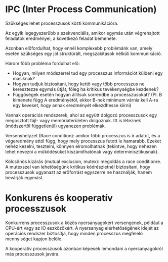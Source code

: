 # IPC (Inter Process Communication)

Szükséges lehet processzusok közti kommunikációra.

Az egyik legegyszerűbb a szekvenciális, amikor egymás után végrehajtott feladatok eredményei, a következő feladat bemenete.

Azonban előfordulhat, hogy ennél komplexebb problémánk van, amely esetén szükséges egy jól struktúrált, megszakítások nélküli kommunikáció.

Három főbb probléma fordulhat elő:

- Hogyan, milyen módszerrel tud egy processzus információt küldeni egy másiknak?
- Hogyan tudjuk biztosítani, hogy kettő vagy több processzus ne keresztezze egymás útját, főleg ha kritikus tevékenységbe kezdenek?
- Függőségek esetén hogyan állítsuk sorrendbe a processzusokat? (Pl. B kimenete függ A eredményétől, ekkor B-nek minimum várnia kell A-ra egy keveset, hogy annak eredményét elkezdhesse kiírni)

Vannak operációs rendszerek, ahol az együtt dolgozó processzusok egy megosztott fájl- vagy memóriaterületen dolgoznak. Itt is léteznek (módszertől függetlenül) ugyanezen problémák.

Versenyhelyzet (Race condition): amikor több processzus is ír adatot, és a végeredmény attól függ, hogy mely processzus futott le hamarabb. Ezeket nehéz kezelni, tesztelni, könnyen elromolhatnak (tekintve, hogy nehezen lehet nevezni a működésüket kiszámíthatónak vagy determinisztikusnak).

Kölcsönös kizárás (mutual exclusion, mutex): megoldás a race conditionre. A mutexszel van lehetőségünk kritikus kódrészletnél biztosítani, hogy processzusok ugyanazt az erőforrást egyszerre ne használják, hanem bevárják egymást.

# Konkurens és kooperatív processzusok

Konkurrens processzusok a közös nyersanyagokért versengenek, például a CPU-ért vagy az IO eszközökért. A nyersanyag elérhetőségének idejét az operációs rendszer biztosítja, hogy minden processzus megfelelő mennyiséget kapjon belőle.

A kooperatív processzusok azonban képesek lemondani a nyersanyagokról más processzusok javára.
